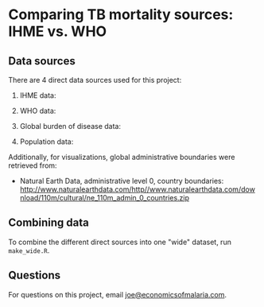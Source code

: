 
# Comparing TB mortality sources: IHME vs. WHO

## Data sources

There are 4 direct data sources used for this project:

1. IHME data:

2. WHO data:

3. Global burden of disease data:

4. Population data:

Additionally, for visualizations, global administrative boundaries were retrieved from:

- Natural Earth Data, administrative level 0, country boundaries: http://www.naturalearthdata.com/http//www.naturalearthdata.com/download/110m/cultural/ne_110m_admin_0_countries.zip

## Combining data

To combine the different direct sources into one "wide" dataset, run `make_wide.R`. 

## Questions

For questions on this project, email joe@economicsofmalaria.com.
